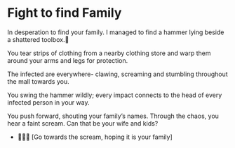 # Fight to find Family

In desperation to find your family.  I managed to find a hammer lying beside a shattered toolbox.🔨

You tear strips of clothing from a nearby clothing store and warp them around your arms and legs for protection.

The infected are everywhere- clawing, screaming and stumbling throughout the mall towards you.

You swing the hammer wildly; every impact connects to the head of every infected person in your way. 

You push forward, shouting your family’s names.
Through the chaos, you hear a faint scream. Can that be your wife and kids?

- 🏃‍♂️💨 [Go towards the scream, hoping it is your family]

